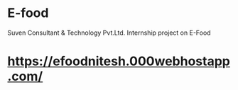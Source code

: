 # E-food
Suven Consultant & Technology Pvt.Ltd. Internship project on E-Food
# https://efoodnitesh.000webhostapp.com/
